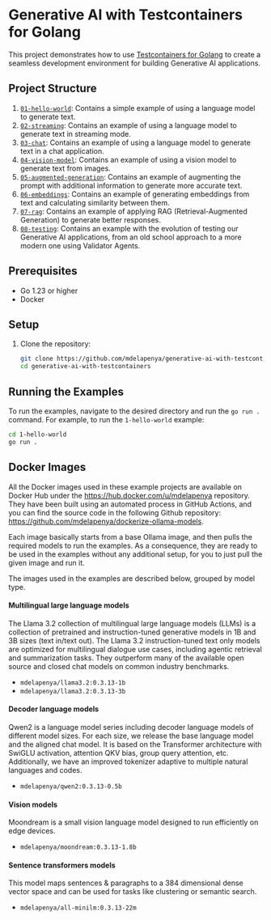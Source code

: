 # Generative AI with Testcontainers for Golang

This project demonstrates how to use [Testcontainers for Golang](https://github.com/testcontainers/testcontainers-go) to create a seamless development environment for building Generative AI applications.

## Project Structure

1. [`01-hello-world`](./01-hello-world): Contains a simple example of using a language model to generate text.
1. [`02-streaming`](./02-streaming): Contains an example of using a language model to generate text in streaming mode.
1. [`03-chat`](./03-chat): Contains an example of using a language model to generate text in a chat application.
1. [`04-vision-model`](./04-vision-model): Contains an example of using a vision model to generate text from images.
1. [`05-augmented-generation`](./05-augmented-generation): Contains an example of augmenting the prompt with additional information to generate more accurate text.
1. [`06-embeddings`](./06-embeddings): Contains an example of generating embeddings from text and calculating similarity between them.
1. [`07-rag`](./07-rag): Contains an example of applying RAG (Retrieval-Augmented Generation) to generate better responses.
1. [`08-testing`](./08-testing): Contains an example with the evolution of testing our Generative AI applications, from an old school approach to a more modern one using Validator Agents.

## Prerequisites

- Go 1.23 or higher
- Docker

## Setup

1. Clone the repository:
    ```sh
    git clone https://github.com/mdelapenya/generative-ai-with-testcontainers.git
    cd generative-ai-with-testcontainers
    ```

## Running the Examples

To run the examples, navigate to the desired directory and run the `go run .` command. For example, to run the `1-hello-world` example:

```sh
cd 1-hello-world
go run .
```

## Docker Images

All the Docker images used in these example projects are available on Docker Hub under the https://hub.docker.com/u/mdelapenya repository. They have been built using an automated process in GitHub Actions, and you can find the source code in the following Github repository: https://github.com/mdelapenya/dockerize-ollama-models.

Each image basically starts from a base Ollama image, and then pulls the required models to run the examples. As a consequence, they are ready to be used in the examples without any additional setup, for you to just pull the given image and run it.

The images used in the examples are described below, grouped by model type.

#### Multilingual large language models

The Llama 3.2 collection of multilingual large language models (LLMs) is a collection of pretrained and instruction-tuned generative models in 1B and 3B sizes (text in/text out). The Llama 3.2 instruction-tuned text only models are optimized for multilingual dialogue use cases, including agentic retrieval and summarization tasks. They outperform many of the available open source and closed chat models on common industry benchmarks.

- `mdelapenya/llama3.2:0.3.13-1b`
- `mdelapenya/llama3.2:0.3.13-3b`

#### Decoder language models

Qwen2 is a language model series including decoder language models of different model sizes. For each size, we release the base language model and the aligned chat model. It is based on the Transformer architecture with SwiGLU activation, attention QKV bias, group query attention, etc. Additionally, we have an improved tokenizer adaptive to multiple natural languages and codes.

- `mdelapenya/qwen2:0.3.13-0.5b`

#### Vision models

Moondream is a small vision language model designed to run efficiently on edge devices. 
- `mdelapenya/moondream:0.3.13-1.8b`

#### Sentence transformers models

This model maps sentences & paragraphs to a 384 dimensional dense vector space and can be used for tasks like clustering or semantic search.

- `mdelapenya/all-minilm:0.3.13-22m`
